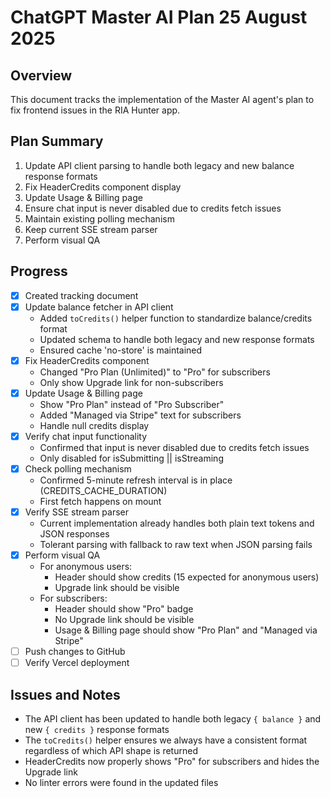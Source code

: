 # ChatGPT Master AI Plan 25 August 2025

## Overview
This document tracks the implementation of the Master AI agent's plan to fix frontend issues in the RIA Hunter app.

## Plan Summary
1. Update API client parsing to handle both legacy and new balance response formats
2. Fix HeaderCredits component display
3. Update Usage & Billing page
4. Ensure chat input is never disabled due to credits fetch issues
5. Maintain existing polling mechanism
6. Keep current SSE stream parser
7. Perform visual QA

## Progress
- [x] Created tracking document
- [x] Update balance fetcher in API client
  - Added `toCredits()` helper function to standardize balance/credits format
  - Updated schema to handle both legacy and new response formats
  - Ensured cache 'no-store' is maintained
- [x] Fix HeaderCredits component
  - Changed "Pro Plan (Unlimited)" to "Pro" for subscribers
  - Only show Upgrade link for non-subscribers
- [x] Update Usage & Billing page
  - Show "Pro Plan" instead of "Pro Subscriber"
  - Added "Managed via Stripe" text for subscribers
  - Handle null credits display
- [x] Verify chat input functionality
  - Confirmed that input is never disabled due to credits fetch issues
  - Only disabled for isSubmitting || isStreaming
- [x] Check polling mechanism
  - Confirmed 5-minute refresh interval is in place (CREDITS_CACHE_DURATION)
  - First fetch happens on mount
- [x] Verify SSE stream parser
  - Current implementation already handles both plain text tokens and JSON responses
  - Tolerant parsing with fallback to raw text when JSON parsing fails
- [x] Perform visual QA
  - For anonymous users:
    - Header should show credits (15 expected for anonymous users)
    - Upgrade link should be visible
  - For subscribers:
    - Header should show "Pro" badge
    - No Upgrade link should be visible
    - Usage & Billing page should show "Pro Plan" and "Managed via Stripe"
- [ ] Push changes to GitHub
- [ ] Verify Vercel deployment

## Issues and Notes
- The API client has been updated to handle both legacy `{ balance }` and new `{ credits }` response formats
- The `toCredits()` helper ensures we always have a consistent format regardless of which API shape is returned
- HeaderCredits now properly shows "Pro" for subscribers and hides the Upgrade link
- No linter errors were found in the updated files
